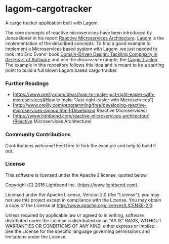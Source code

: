 
# lagom-cargotracker
A cargo tracker application built with Lagom.

The core concepts of reactive microservices have been introduced by Jonas Bonér in his report [Reactive Microservices Architecture](https://www.lightbend.com/reactive-microservices-architecture). [Lagom](http://lightbend.com/lagom) is the implementation of the described concepts. To find a good example to implement a Microservices based system with Lagom, we just needed to look into Eric Evans' book [Domain-Driven Design: Tackling Complexity in the Heart of Software](http://www.amazon.com/Domain-Driven-Design-Tackling-Complexity-Software/dp/0321125215) and use the discussed example, the [Cargo Tracker](http://dddsample.sourceforge.net/). The example in this repository follows this idea and is meant to be a starting point to build a full blown Lagom based cargo tracker.

### Further Readings
* [https://www.oreilly.com/ideas/how-to-make-just-right-easier-with-microservices](How to make "Just right easier with Microservices")
* [http://www.oreilly.com/programming/free/developing-reactive-microservices-signup.html](Developing Reactive Microservices)
* [https://www.lightbend.com/reactive-microservices-architecture](Reactive Microservices Architecture)

### Community Contributions
Contributions welcome! Feel free to fork the example and help to build it out.

### License
This software is licensed under the Apache 2 license, quoted below.

Copyright (C) 2016 Lightbend Inc. (https://www.lightbend.com).

Licensed under the Apache License, Version 2.0 (the "License"); you may not use this project except in compliance with the License. You may obtain a copy of the License at http://www.apache.org/licenses/LICENSE-2.0.

Unless required by applicable law or agreed to in writing, software distributed under the License is distributed on an "AS IS" BASIS, WITHOUT WARRANTIES OR CONDITIONS OF ANY KIND, either express or implied. See the License for the specific language governing permissions and limitations under the License.

